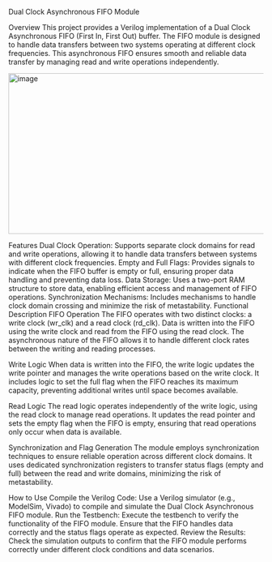 Dual Clock Asynchronous FIFO Module

Overview
This project provides a Verilog implementation of a Dual Clock Asynchronous FIFO (First In, First Out) buffer. The FIFO module is designed to handle data transfers between two systems operating at different clock frequencies. This asynchronous FIFO ensures smooth and reliable data transfer by managing read and write operations independently.

<img width="583" height="317" alt="image" src="https://github.com/user-attachments/assets/8cdb62b1-2cb0-4347-8cd2-a6a0322606a4" />

Features
Dual Clock Operation: Supports separate clock domains for read and write operations, allowing it to handle data transfers between systems with different clock frequencies.
Empty and Full Flags: Provides signals to indicate when the FIFO buffer is empty or full, ensuring proper data handling and preventing data loss.
Data Storage: Uses a two-port RAM structure to store data, enabling efficient access and management of FIFO operations.
Synchronization Mechanisms: Includes mechanisms to handle clock domain crossing and minimize the risk of metastability.
Functional Description
FIFO Operation
The FIFO operates with two distinct clocks: a write clock (wr_clk) and a read clock (rd_clk). Data is written into the FIFO using the write clock and read from the FIFO using the read clock. The asynchronous nature of the FIFO allows it to handle different clock rates between the writing and reading processes.

Write Logic
When data is written into the FIFO, the write logic updates the write pointer and manages the write operations based on the write clock. It includes logic to set the full flag when the FIFO reaches its maximum capacity, preventing additional writes until space becomes available.

Read Logic
The read logic operates independently of the write logic, using the read clock to manage read operations. It updates the read pointer and sets the empty flag when the FIFO is empty, ensuring that read operations only occur when data is available.

Synchronization and Flag Generation
The module employs synchronization techniques to ensure reliable operation across different clock domains. It uses dedicated synchronization registers to transfer status flags (empty and full) between the read and write domains, minimizing the risk of metastability.

How to Use
Compile the Verilog Code: Use a Verilog simulator (e.g., ModelSim, Vivado) to compile and simulate the Dual Clock Asynchronous FIFO module.
Run the Testbench: Execute the testbench to verify the functionality of the FIFO module. Ensure that the FIFO handles data correctly and the status flags operate as expected.
Review the Results: Check the simulation outputs to confirm that the FIFO module performs correctly under different clock conditions and data scenarios.
